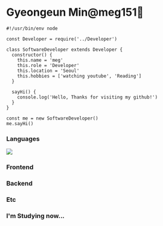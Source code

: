 # Gyeongeun Min@meg151🌻

``` node
#!/usr/bin/env node

const Developer = require('../Developer')

class SoftwareDeveloper extends Developer {
  constructor() {
    this.name = 'meg'
    this.role = 'Developer'
    this.location = 'Seoul'
    this.hobbies = ['watching youtube', 'Reading']
  }
  
  sayHi() {
    console.log('Hello, Thanks for visiting my github!')
  }
}

const me = new SoftwareDeveloper()
me.sayHi()
```

### Languages
<a href="버튼을 눌렀을 때 이동할 링크" target="_blank"><img src="https://img.shields.io/badge/Python-#3776AB?style=flat-square&logo=appveyor&logoColor=#3776AB"/></a>


### Frontend


### Backend


### Etc


### I'm Studying now... 


<!--
**meg151/meg151** is a ✨ _special_ ✨ repository because its `README.md` (this file) appears on your GitHub profile.

  

